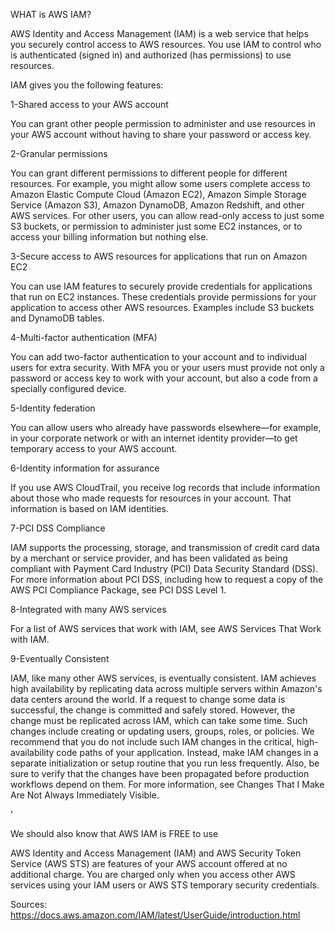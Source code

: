 WHAT is AWS IAM?

AWS Identity and Access Management (IAM) is a web service that helps you securely control access to AWS resources. You use IAM to control who is authenticated (signed in) and authorized (has permissions) to use resources.


IAM gives you the following features:

1-Shared access to your AWS account

You can grant other people permission to administer and use resources in your AWS account without having to share your password or access key.

2-Granular permissions

You can grant different permissions to different people for different resources. For example, you might allow some users complete access to Amazon Elastic Compute Cloud (Amazon EC2), Amazon Simple Storage Service (Amazon S3), Amazon DynamoDB, Amazon Redshift, and other AWS services. For other users, you can allow read-only access to just some S3 buckets, or permission to administer just some EC2 instances, or to access your billing information but nothing else.

3-Secure access to AWS resources for applications that run on Amazon EC2

You can use IAM features to securely provide credentials for applications that run on EC2 instances. These credentials provide permissions for your application to access other AWS resources. Examples include S3 buckets and DynamoDB tables.

4-Multi-factor authentication (MFA)

You can add two-factor authentication to your account and to individual users for extra security. With MFA you or your users must provide not only a password or access key to work with your account, but also a code from a specially configured device.

5-Identity federation

You can allow users who already have passwords elsewhere—for example, in your corporate network or with an internet identity provider—to get temporary access to your AWS account.

6-Identity information for assurance

If you use AWS CloudTrail, you receive log records that include information about those who made requests for resources in your account. That information is based on IAM identities.

7-PCI DSS Compliance

IAM supports the processing, storage, and transmission of credit card data by a merchant or service provider, and has been validated as being compliant with Payment Card Industry (PCI) Data Security Standard (DSS). For more information about PCI DSS, including how to request a copy of the AWS PCI Compliance Package, see PCI DSS Level 1.

8-Integrated with many AWS services

For a list of AWS services that work with IAM, see AWS Services That Work with IAM.

9-Eventually Consistent

IAM, like many other AWS services, is eventually consistent. IAM achieves high availability by replicating data across multiple servers within Amazon's data centers around the world. If a request to change some data is successful, the change is committed and safely stored. However, the change must be replicated across IAM, which can take some time. Such changes include creating or updating users, groups, roles, or policies. We recommend that you do not include such IAM changes in the critical, high-availability code paths of your application. Instead, make IAM changes in a separate initialization or setup routine that you run less frequently. Also, be sure to verify that the changes have been propagated before production workflows depend on them. For more information, see Changes That I Make Are Not Always Immediately Visible.

'

We should also know that AWS IAM is FREE to use

AWS Identity and Access Management (IAM) and AWS Security Token Service (AWS STS) are features of your AWS account offered at no additional charge. You are charged only when you access other AWS services using your IAM users or AWS STS temporary security credentials.



Sources:
    https://docs.aws.amazon.com/IAM/latest/UserGuide/introduction.html
